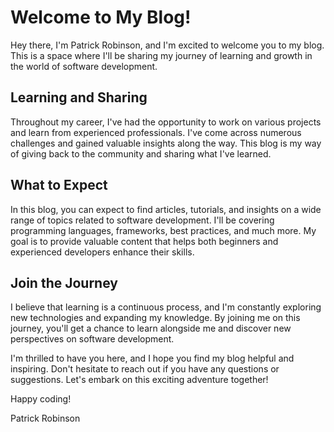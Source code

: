 # Welcome to My Blog!

Hey there, I'm Patrick Robinson, and I'm excited to welcome you to my blog. This is a space where I'll be sharing my journey of learning and growth in the world of software development.

## Learning and Sharing

Throughout my career, I've had the opportunity to work on various projects and learn from experienced professionals. I've come across numerous challenges and gained valuable insights along the way. This blog is my way of giving back to the community and sharing what I've learned.

## What to Expect

In this blog, you can expect to find articles, tutorials, and insights on a wide range of topics related to software development. I'll be covering programming languages, frameworks, best practices, and much more. My goal is to provide valuable content that helps both beginners and experienced developers enhance their skills.

## Join the Journey

I believe that learning is a continuous process, and I'm constantly exploring new technologies and expanding my knowledge. By joining me on this journey, you'll get a chance to learn alongside me and discover new perspectives on software development.

I'm thrilled to have you here, and I hope you find my blog helpful and inspiring. Don't hesitate to reach out if you have any questions or suggestions. Let's embark on this exciting adventure together!

Happy coding!

Patrick Robinson
